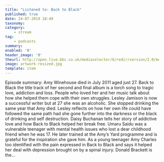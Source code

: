 ```yaml
---
title: "Listened to: Back to Black"
published: true
date: 24-07-2019 18:49
taxonomy:
category:
	- stream
tag:
	- podcasts
summary:
enabled: '0'
header_image: '0'
theurl: http://open.live.bbc.co.uk/mediaselector/6/redir/version/2.0/mediaset/audio-nondrm-download/proto/http/vpid/p07fvy7p.mp3
image: artwork-resized.jpg
template: item
---
```

 
Episode summary: Amy Winehouse died in July 2011 aged just 27. Back to Black the title track of her second and final album is a torch song to tragic love, addiction and loss. People who loved her and her music talk about how she helped them cope with their own struggles. Lesley Jamison is now a successful writer but at 27 she was an alcoholic. She stopped drinking the same year that Amy died. Lesley reflects on how her own life could have followed the same path had she gone further into the darkness or the black of drinking and self destruction. Daisy Buchanan tells her story of addictive love and how Back to Black helped her break free. Umaru Saidu was a vulnerable teenager with mental health issues who lost a dear childhood friend when he was 17. He later trained at the Amy’s Yard programme and is grateful for the inspiration she gave him. As a young teenager Amy Charles too identified with the pain expressed in Back to Black and says it helped her deal with depression brought on by a spinal injury. Donald Brackett is the…
